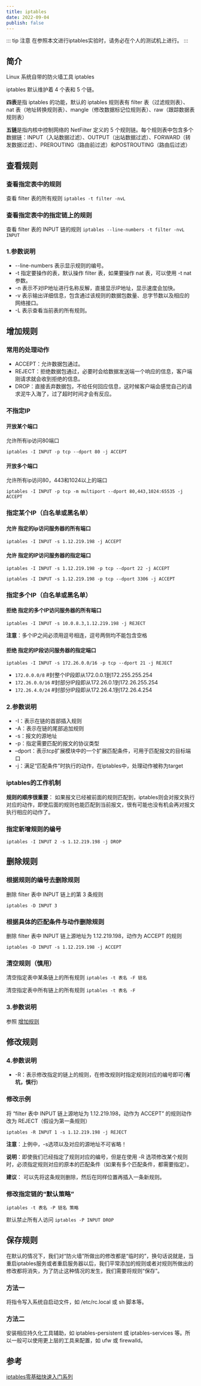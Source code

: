 ```yaml
---
title: iptables
date: 2022-09-04
publish: false
---
```


::: tip 注意
在参照本文进行iptables实验时，请务必在个人的测试机上进行。
:::

## 简介

Linux 系统自带的防火墙工具 iptables

iptables 默认维护着 4 个表和 5 个链。

**四表**是指 iptables 的功能，默认的 iptables 规则表有 filter 表（过滤规则表）、nat 表（地址转换规则表）、mangle（修改数据标记位规则表）、raw（跟踪数据表规则表）

**五链**是指内核中控制网络的 NetFilter 定义的 5 个规则链。每个规则表中包含多个数据链：INPUT（入站数据过滤）、OUTPUT（出站数据过滤）、FORWARD（转发数据过滤）、PREROUTING（路由前过滤）和POSTROUTING（路由后过滤）

## 查看规则

### 查看指定表中的规则

查看 filter 表的所有规则
`iptables -t filter -nvL`

### 查看指定表中的指定链上的规则

查看 filter 表的 INPUT 链的规则
`iptables --line-numbers -t filter -nvL INPUT`

### 1.参数说明

* --line-numbers 表示显示规则的编号。
* -t 指定要操作的表，默认操作 filter 表，如果要操作 nat 表，可以使用 -t nat 参数。
* -n 表示不对IP地址进行名称反解，直接显示IP地址，显示速度会加快。
* -v 表示输出详细信息，包含通过该规则的数据包数量、总字节数以及相应的网络接口。
* -L 表示查看当前表的所有规则。

## 增加规则

### 常用的处理动作

* ACCEPT：允许数据包通过。
* REJECT：拒绝数据包通过，必要时会给数据发送端一个响应的信息，客户端刚请求就会收到拒绝的信息。
* DROP：直接丢弃数据包，不给任何回应信息，这时候客户端会感觉自己的请求泥牛入海了，过了超时时间才会有反应。

### 不指定IP

#### 开放某个端口

允许所有ip访问80端口

`iptables -I INPUT -p tcp --dport 80 -j ACCEPT`

#### 开放多个端口

允许所有ip访问80，443和1024以上的端口

`iptables -I INPUT -p tcp -m multiport --dport 80,443,1024:65535 -j ACCEPT`

### 指定某个IP（白名单或黑名单）

#### 允许 指定的ip访问服务器的所有端口

`iptables -I INPUT -s 1.12.219.198 -j ACCEPT`

#### 允许 指定的IP访问服务器的指定端口

`iptables -I INPUT -s 1.12.219.198 -p tcp --dport 22 -j ACCEPT`

`iptables -I INPUT -s 1.12.219.198 -p tcp --dport 3306 -j ACCEPT`

### 指定多个IP（白名单或黑名单）

#### 拒绝 指定的多个IP访问服务器的所有端口

`iptables -I INPUT -s 10.0.8.3,1.12.219.198 -j REJECT`

**注意**：多个IP之间必须用逗号相连，逗号两侧均不能包含空格

#### 拒绝 指定的IP段访问服务器的指定端口

`iptables -I INPUT -s 172.26.0.0/16 -p tcp --dport 21 -j REJECT`

* `172.0.0.0/8`   #封整个IP段即从172.0.0.1到172.255.255.254
* `172.26.0.0/16` #封部分IP段即从172.26.0.1到172.26.255.254
* `172.26.4.0/24` #封部分IP段即从172.26.4.1到172.26.4.254

### 2.参数说明

* -I：表示在链的首部插入规则
* -A：表示在链的尾部追加规则
* -s：报文的源地址
* -p：指定需要匹配的报文的协议类型
* –dport：表示tcp扩展模块中的一个扩展匹配条件，可用于匹配报文的目标端口
* -j：满足“匹配条件”时执行的动作，在iptables中，处理动作被称为target

### iptables的工作机制

**规则的顺序很重要**：
如果报文已经被前面的规则匹配到，iptables则会对报文执行对应的动作，即使后面的规则也能匹配到当前报文，很有可能也没有机会再对报文执行相应的动作了。

### 指定新增规则的编号

`iptables -I INPUT 2 -s 1.12.219.198 -j DROP`

## 删除规则

### 根据规则的编号去删除规则

删除 filter 表中 INPUT 链上的第 3 条规则

`iptables -D INPUT 3`

### 根据具体的匹配条件与动作删除规则

删除 filter 表中 INPUT 链上源地址为 1.12.219.198，动作为 ACCEPT 的规则

`iptables -D INPUT -s 1.12.219.198 -j ACCEPT`

### 清空规则（慎用）

清空指定表中某条链上的所有规则
`iptables -t 表名 -F 链名`

清空指定表中所有链上的所有规则
`iptables -t 表名 -F`

### 3.参数说明

参照 [增加规则](#增加规则)

## 修改规则

### 4.参数说明

* -R：表示修改指定的链上的规则，在修改规则时指定规则对应的编号即可(**有坑，慎行**)

### 修改示例

将 “filter 表中 INPUT 链上源地址为 1.12.219.198，动作为 ACCEPT” 的规则动作改为 REJECT（假设为第一条规则）

`iptables -R INPUT 1 -s 1.12.219.198 -j REJECT`

**注意**：上例中，-s选项以及对应的源地址不可省略！

**说明**：即使我们已经指定了规则对应的编号，但是在使用 -R 选项修改某个规则时，必须指定规则对应的原本的匹配条件（如果有多个匹配条件，都需要指定）。

**建议**：
可以先将这条规则删除，然后在同样位置再插入一条新规则。

### 修改指定链的“默认策略”

`iptables -t 表名 -P 链名 策略`

默认禁止所有人访问
`iptables -P INPUT DROP`

## 保存规则

在默认的情况下，我们对“防火墙”所做出的修改都是“临时的”，换句话说就是，当重启iptables服务或者重启服务器以后，我们平常添加的规则或者对规则所做出的修改都将消失，为了防止这种情况的发生，我们需要将规则“保存”。

### 方法一

将指令写入系统自启动文件，如 /etc/rc.local 或 sh 脚本等。

### 方法二

安装相应持久化工具辅助，如 iptables-persistent 或 iptables-services 等。所以一般可以使用更上层的工具来配置，如 ufw 或 firewalld。

## 参考

[iptables零基础快速入门系列](https://www.zsythink.net/archives/tag/iptables)
